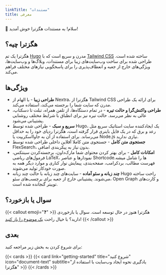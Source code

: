 ```yaml
---
linkTitle: "مستندات"
title: معرفی
---
```


👋 سلام! به مستندات هگزترا خوش آمدید!

<!--more-->

## هگزترا چیه؟

هگزترا یک تم [Hugo][hugo] مدرن و سریع است که با [Tailwind CSS][tailwind-css] ساخته شده است.
 طراحی شده برای ساخت وب‌سایت‌های زیبا برای مستندات، وبلاگ‌ها و وب‌سایت‌ها، ویژگی‌های خارج از جعبه و انعطاف‌پذیری را برای پاسخگویی نیازهای مختلف فراهم می‌کند.

## ویژگی‌ها

- **طراحی زیبا** - با الهام از Nextra، هگزترا از Tailwind CSS برای ارائه یک طراحی مدرن که سایت شما را برجسته می‌کند، استفاده می‌کند.
- **طراحی واکنش‌گرا و حالت تیره** - در تمام دستگاه‌ها، از تلفن همراه، تبلت تا دسکتاپ، عالی به نظر می‌رسد. حالت تیره نیز برای انطباق با شرایط مختلف روشنایی پشتیبانی می‌شود.
- **سریع و سبک** - طراحی شده توسط Hugo، یک ایجادکننده سایت استاتیک سریع مثل رعد و برق که در یک فایل باینری قرار گرفته است، هگزترا ردپای خود را به حداقل می‌رساند. برای استفاده از آن به جاوااسکریپت یا Node.js نیازی ندارید.
- **جستجوی متن کامل** - جستجوی متن کاملا آفلاین داخلی طراحی شده توسط FlexSearch، بدون نیاز به پیکربندی اضافی.
- **امکانات کامل** - برای بهتر کردن محتوای شما مارک‌داون، برجسته‌کردن سینتکس، فرمول‌های ریاضی LaTeX، نمودارها و عناصر Shortcodeها را شامل میشه. فهرست مطالب، بردکرامب، صفحه‌بندی، پیمایش نوار کناری و موارد دیگر همه به صورت خودکار تولید می‌شوند.
- **چند زبانه و سئو آماده** - سایت‌های چند زبانه با حالت چند زبانه Hugo راحت ساخته می‌شوند. پشتیبانی خارج از جعبه برای برچسب‌های سئو، Open Graph و کارت‌های توییتر گنجانده شده است.

## سوال یا بازخورد؟

{{< callout emoji="❓" >}}
  هگزترا هنوز در حال توسعه است.
 سوال یا بازخوردی دارید؟ با خیال راحت [یک موضوع را باز کنید](https://github.com/imfing/hextra/issues)!
{{< /callout >}}

## بعدی

برای شروع کردن به بخش زیر مراجعه کنید:

{{< cards >}}
  {{< card link="getting-started" title="شروع کنید" icon="document-text" subtitle="یادگیری نحوه ایجاد وب‌سایت با استفاده از هگزترا" >}}
{{< /cards >}}

[hugo]: https://gohugo.io/
[flex-search]: https://github.com/nextapps-de/flexsearch
[tailwind-css]: https://tailwindcss.com/
